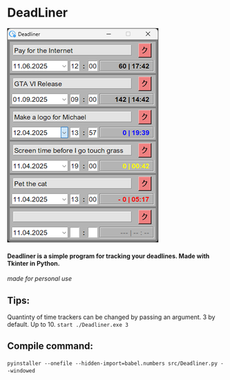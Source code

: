 # DeadLiner
![deadliner_gti_cover.png](./res/git_cover.png)
#### Deadliner is a simple program for tracking your deadlines. Made with Tkinter in Python.
<em>made for personal use</em>

## Tips:
Quantinty of time trackers can be changed by passing an argument. 3 by default. Up to 10.
`start ./Deadliner.exe 3`

## Compile command:
`pyinstaller --onefile --hidden-import=babel.numbers src/Deadliner.py --windowed`
